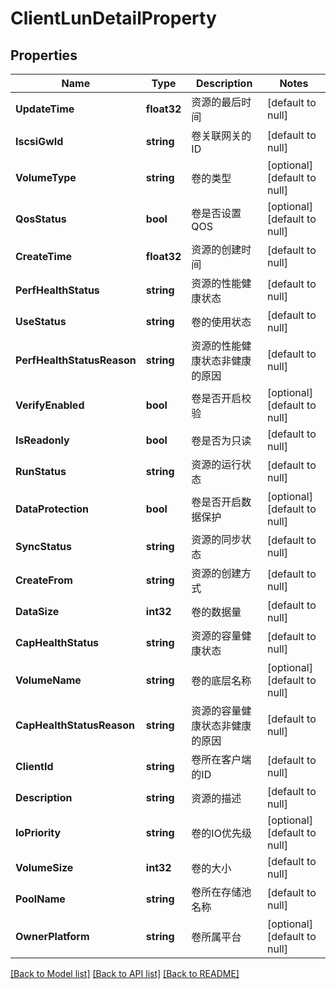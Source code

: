 # ClientLunDetailProperty

## Properties
Name | Type | Description | Notes
------------ | ------------- | ------------- | -------------
**UpdateTime** | **float32** | 资源的最后时间 | [default to null]
**IscsiGwId** | **string** | 卷关联网关的ID | [default to null]
**VolumeType** | **string** | 卷的类型 | [optional] [default to null]
**QosStatus** | **bool** | 卷是否设置QOS | [optional] [default to null]
**CreateTime** | **float32** | 资源的创建时间 | [default to null]
**PerfHealthStatus** | **string** | 资源的性能健康状态 | [default to null]
**UseStatus** | **string** | 卷的使用状态 | [default to null]
**PerfHealthStatusReason** | **string** | 资源的性能健康状态非健康的原因 | [default to null]
**VerifyEnabled** | **bool** | 卷是否开启校验 | [optional] [default to null]
**IsReadonly** | **bool** | 卷是否为只读 | [default to null]
**RunStatus** | **string** | 资源的运行状态 | [default to null]
**DataProtection** | **bool** | 卷是否开启数据保护 | [optional] [default to null]
**SyncStatus** | **string** | 资源的同步状态 | [default to null]
**CreateFrom** | **string** | 资源的创建方式 | [default to null]
**DataSize** | **int32** | 卷的数据量 | [default to null]
**CapHealthStatus** | **string** | 资源的容量健康状态 | [default to null]
**VolumeName** | **string** | 卷的底层名称 | [optional] [default to null]
**CapHealthStatusReason** | **string** | 资源的容量健康状态非健康的原因 | [default to null]
**ClientId** | **string** | 卷所在客户端的ID | [default to null]
**Description** | **string** | 资源的描述 | [default to null]
**IoPriority** | **string** | 卷的IO优先级 | [optional] [default to null]
**VolumeSize** | **int32** | 卷的大小 | [default to null]
**PoolName** | **string** | 卷所在存储池名称 | [default to null]
**OwnerPlatform** | **string** | 卷所属平台 | [optional] [default to null]

[[Back to Model list]](../README.md#documentation-for-models) [[Back to API list]](../README.md#documentation-for-api-endpoints) [[Back to README]](../README.md)



